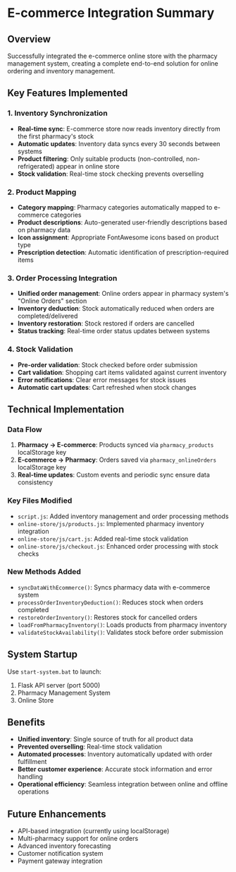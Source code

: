 # E-commerce Integration Summary

## Overview
Successfully integrated the e-commerce online store with the pharmacy management system, creating a complete end-to-end solution for online ordering and inventory management.

## Key Features Implemented

### 1. Inventory Synchronization
- **Real-time sync**: E-commerce store now reads inventory directly from the first pharmacy's stock
- **Automatic updates**: Inventory data syncs every 30 seconds between systems
- **Product filtering**: Only suitable products (non-controlled, non-refrigerated) appear in online store
- **Stock validation**: Real-time stock checking prevents overselling

### 2. Product Mapping
- **Category mapping**: Pharmacy categories automatically mapped to e-commerce categories
- **Product descriptions**: Auto-generated user-friendly descriptions based on pharmacy data
- **Icon assignment**: Appropriate FontAwesome icons based on product type
- **Prescription detection**: Automatic identification of prescription-required items

### 3. Order Processing Integration
- **Unified order management**: Online orders appear in pharmacy system's "Online Orders" section
- **Inventory deduction**: Stock automatically reduced when orders are completed/delivered
- **Inventory restoration**: Stock restored if orders are cancelled
- **Status tracking**: Real-time order status updates between systems

### 4. Stock Validation
- **Pre-order validation**: Stock checked before order submission
- **Cart validation**: Shopping cart items validated against current inventory
- **Error notifications**: Clear error messages for stock issues
- **Automatic cart updates**: Cart refreshed when stock changes

## Technical Implementation

### Data Flow
1. **Pharmacy → E-commerce**: Products synced via `pharmacy_products` localStorage key
2. **E-commerce → Pharmacy**: Orders saved via `pharmacy_onlineOrders` localStorage key
3. **Real-time updates**: Custom events and periodic sync ensure data consistency

### Key Files Modified
- `script.js`: Added inventory management and order processing methods
- `online-store/js/products.js`: Implemented pharmacy inventory integration
- `online-store/js/cart.js`: Added real-time stock validation
- `online-store/js/checkout.js`: Enhanced order processing with stock checks

### New Methods Added
- `syncDataWithEcommerce()`: Syncs pharmacy data with e-commerce system
- `processOrderInventoryDeduction()`: Reduces stock when orders completed
- `restoreOrderInventory()`: Restores stock for cancelled orders
- `loadFromPharmacyInventory()`: Loads products from pharmacy inventory
- `validateStockAvailability()`: Validates stock before order submission

## System Startup
Use `start-system.bat` to launch:
1. Flask API server (port 5000)
2. Pharmacy Management System
3. Online Store

## Benefits
- **Unified inventory**: Single source of truth for all product data
- **Prevented overselling**: Real-time stock validation
- **Automated processes**: Inventory automatically updated with order fulfillment
- **Better customer experience**: Accurate stock information and error handling
- **Operational efficiency**: Seamless integration between online and offline operations

## Future Enhancements
- API-based integration (currently using localStorage)
- Multi-pharmacy support for online orders
- Advanced inventory forecasting
- Customer notification system
- Payment gateway integration
